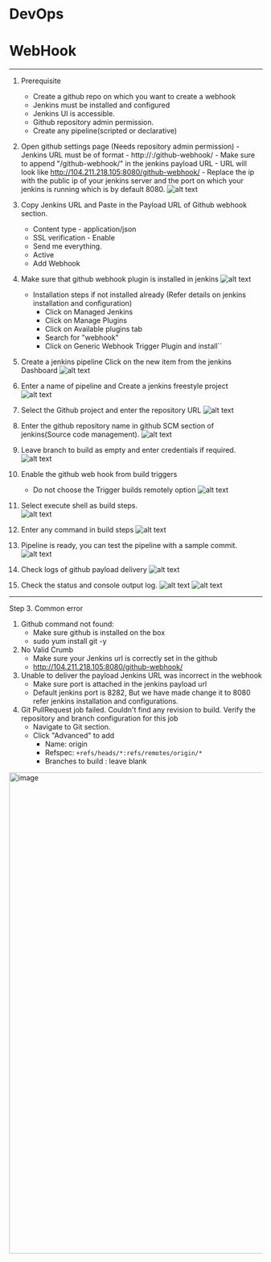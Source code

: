 # DevOps
# WebHook
---------------------------------------
 1. Prerequisite
    - Create a github repo on which you want to create a webhook
    - Jenkins must be installed and configured
    - Jenkins UI is accessible.
    - Github repository admin permission.
    - Create any pipeline(scripted or declarative)
 
 2. Open github settings page (Needs repository admin permission)
        - Jenkins URL must be of format - http://<ip>:<port>/github-webhook/
        - Make sure to append "/github-webhook/" in the jenkins payload URL
        - URL will look like http://104.211.218.105:8080/github-webhook/
        - Replace the ip with the public ip of your jenkins server and the port on which your jenkins is running which is by default 8080.
        ![alt text](Github.png)
 3. Copy Jenkins URL and Paste in the Payload URL of Github webhook section.
       - Content type - application/json
       - SSL verification - Enable
       - Send me everything.
       - Active
       - Add Webhook
         
 4. Make sure that github webhook plugin is installed in jenkins
         ![alt text](hook.png)
    
    - Installation steps if not installed already (Refer details on jenkins installation and configuration)
      - Click on Managed Jenkins
      - Click on Manage Plugins
      - Click on Available plugins tab
      - Search for "webhook"
      - Click on Generic Webhook Trigger Plugin and install``
      
 5. Create a jenkins pipeline
     Click on the new item from the jenkins Dashboard
        ![alt text](../images/Manage.png)
 6.  Enter a name of pipeline and Create a jenkins freestyle project    
        ![alt text](FreeStyleProject.png)  
 7. Select the Github project and enter the repository URL
        ![alt text](WebHookJenkinsURL.png)
 8. Enter the github repository name in github SCM section of jenkins(Source code management).
        ![alt text](JenkinsGithub.png)
 9. Leave branch to build as empty and enter credentials if required.
        ![alt text](JenkinsBranchToBuild.png) 
 10. Enable the github web hook from build triggers
        - Do not choose the Trigger builds remotely option
        ![alt text](BuildTriggers.png)
 11. Select execute shell as build steps.      
        ![alt text](JenkinsBuildSteps.png) 
 12. Enter any command in build steps
        ![alt text](BuildSteps.png)
 13. Pipeline is ready, you can test the pipeline with a sample commit.       
         ![alt text](BuildPipelineReady.png)
 14. Check logs of github payload delivery
         ![alt text](PayloadDelivery.png)
 15. Check the status and console output log.
         ![alt text](BuilDStatus.png)
         ![alt text](ConsoleLog.png)      
          
---------------------------------------

Step 3. Common error 
 1. Github command not found:
    - Make sure github is installed on the box
    -  sudo yum install git -y
 2. No Valid Crumb
    - Make sure your Jenkins url is correctly set in the github
    - http://104.211.218.105:8080/github-webhook/
 3. Unable to deliver the payload Jenkins URL was incorrect in the webhook
    - Make sure port is attached in the jenkins payload url 
    - Default jenkins port is 8282, But we have made change it to 8080 refer jenkins installation and configurations.
 4. Git PullRequest job failed. Couldn't find any revision to build. Verify the repository and branch configuration for this job
    - Navigate to Git section.
    - Click "Advanced" to add 
      - Name: origin
      - Refspec: `+refs/heads/*:refs/remotes/origin/*`
      - Branches to build : leave blank
   
<img width="954" alt="image" src="https://user-images.githubusercontent.com/5316673/188906608-d4dac495-664d-4094-9a5d-2abd3f4a6d4f.png">

